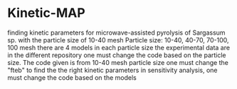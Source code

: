 # Kinetic-MAP
finding kinetic parameters for microwave-assisted pyrolysis of Sargassum sp. with the particle size of 10-40 mesh
Particle size: 10-40, 40-70, 70-100, 100 mesh
there are 4 models in each particle size
the experimental data are in the different repository
one must change the code based on the particle size. The code given is from 10-40 mesh particle size
one must change the "fteb" to find the the right kinetic parameters
in sensitivity analysis, one must change the code based on the models
